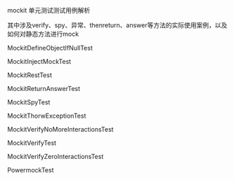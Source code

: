 mockit
单元测试测试用例解析

其中涉及verify、spy、异常、thenreturn、answer等方法的实际使用案例，以及如何对静态方法进行mock

MockitDefineObjectIfNullTest

MockitInjectMockTest

MockitRestTest

MockitReturnAnswerTest

MockitSpyTest

MockitThorwExceptionTest

MockitVerifyNoMoreInteractionsTest

MockitVerifyTest

MockitVerifyZeroInteractionsTest

PowermockTest
